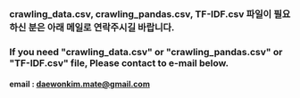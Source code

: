 ### crawling_data.csv, crawling_pandas.csv, TF-IDF.csv 파일이 필요하신 분은 아래 메일로 연락주시길 바랍니다.

### If you need "crawling_data.csv" or "crawling_pandas.csv" or "TF-IDF.csv" file, Please contact to e-mail below.

#### email : daewonkim.mate@gmail.com
